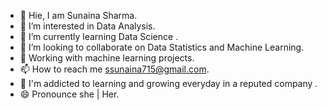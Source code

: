 - 👋  Hie, I am Sunaina Sharma.
- 👀  I’m interested in Data Analysis.
- 🌱  I’m currently learning Data Science .
- 💞️  I’m looking to collaborate on Data Statistics and Machine Learning.
- 📓  Working with machine learning projects.
- 📫  How to reach me ssunaina715@gmail.com.
- 📒  I'm addicted to learning and growing everyday in a reputed company .
- 😄  Pronounce she | Her.
<!---
Sunaina715Sharma/Sunaina715Sharma is a ✨ special ✨ repository because its `README.md` (this file) appears on your GitHub profile.
You can click the Preview link to take a look at your changes.
--->
